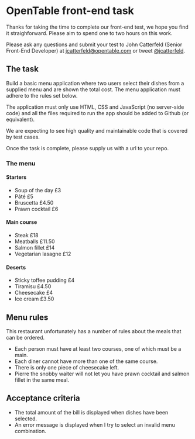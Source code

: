 OpenTable front-end task
========================

Thanks for taking the time to complete our front-end test, we hope you find it straighforward.  Please aim to spend one to two hours on this work.

Please ask any questions and submit your test to John Catterfeld (Senior Front-End Developer) at [jcatterfeld@opentable.com][mailto] or tweet [@jcatterfeld][tweet].

## The task

Build a basic menu application where two users select their dishes from a supplied menu and are shown the total cost. The menu application must adhere to the rules set below.

The application must only use HTML, CSS and JavaScript (no server-side code) and all the files required to run the app should be added to Github (or equivalent).

We are expecting to see high quality and maintainable code that is covered by test cases.

Once the task is complete, please supply us with a url to your repo.


### The menu

#### Starters
- Soup of the day £3
- Pâté £5
- Bruscetta £4.50
- Prawn cocktail £6

#### Main course
- Steak £18
- Meatballs £11.50
- Salmon fillet £14
- Vegetarian lasagne £12

#### Deserts
- Sticky toffee pudding £4
- Tiramisu £4.50
- Cheesecake £4
- Ice cream £3.50


## Menu rules

This restaurant unfortunately has a number of rules about the meals that can be ordered.

- Each person must have at least two courses, one of which must be a main.
- Each diner cannot have more than one of the same course. 
- There is only one piece of cheesecake left.
- Pierre the snobby waiter will not let you have prawn cocktail and salmon fillet in the same meal.


## Acceptance criteria

- The total amount of the bill is displayed when dishes have been selected.
- An error message is displayed when I try to select an invalid menu combination.

[mailto]: mailto:jcatterfeld@opentable.com
[tweet]: http://www.twitter.com/jcatterfeld
